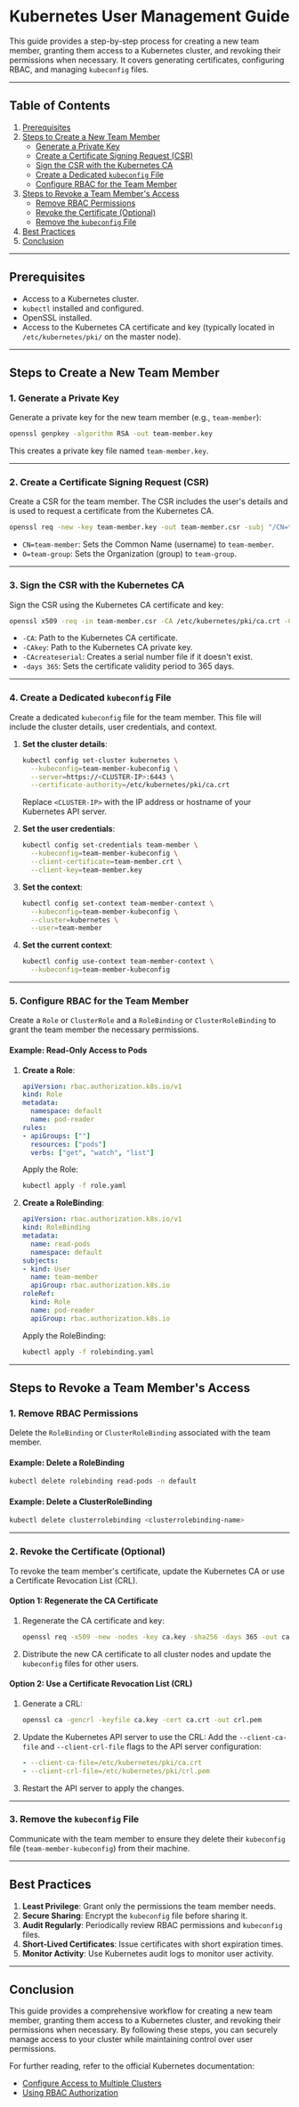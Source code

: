 # Kubernetes User Management Guide

This guide provides a step-by-step process for creating a new team member, granting them access to a Kubernetes cluster, and revoking their permissions when necessary. It covers generating certificates, configuring RBAC, and managing `kubeconfig` files.

---

## Table of Contents
1. [Prerequisites](#prerequisites)
2. [Steps to Create a New Team Member](#steps-to-create-a-new-team-member)
   - [Generate a Private Key](#1-generate-a-private-key)
   - [Create a Certificate Signing Request (CSR)](#2-create-a-certificate-signing-request-csr)
   - [Sign the CSR with the Kubernetes CA](#3-sign-the-csr-with-the-kubernetes-ca)
   - [Create a Dedicated `kubeconfig` File](#4-create-a-dedicated-kubeconfig-file)
   - [Configure RBAC for the Team Member](#5-configure-rbac-for-the-team-member)
3. [Steps to Revoke a Team Member's Access](#steps-to-revoke-a-team-members-access)
   - [Remove RBAC Permissions](#1-remove-rbac-permissions)
   - [Revoke the Certificate (Optional)](#2-revoke-the-certificate-optional)
   - [Remove the `kubeconfig` File](#3-remove-the-kubeconfig-file)
4. [Best Practices](#best-practices)
5. [Conclusion](#conclusion)

---

## Prerequisites
- Access to a Kubernetes cluster.
- `kubectl` installed and configured.
- OpenSSL installed.
- Access to the Kubernetes CA certificate and key (typically located in `/etc/kubernetes/pki/` on the master node).

---

## Steps to Create a New Team Member

### 1. Generate a Private Key
Generate a private key for the new team member (e.g., `team-member`):

```bash
openssl genpkey -algorithm RSA -out team-member.key
```

This creates a private key file named `team-member.key`.

---

### 2. Create a Certificate Signing Request (CSR)
Create a CSR for the team member. The CSR includes the user's details and is used to request a certificate from the Kubernetes CA.

```bash
openssl req -new -key team-member.key -out team-member.csr -subj "/CN=team-member/O=team-group"
```

- `CN=team-member`: Sets the Common Name (username) to `team-member`.
- `O=team-group`: Sets the Organization (group) to `team-group`.

---

### 3. Sign the CSR with the Kubernetes CA
Sign the CSR using the Kubernetes CA certificate and key:

```bash
openssl x509 -req -in team-member.csr -CA /etc/kubernetes/pki/ca.crt -CAkey /etc/kubernetes/pki/ca.key -CAcreateserial -out team-member.crt -days 365
```

- `-CA`: Path to the Kubernetes CA certificate.
- `-CAkey`: Path to the Kubernetes CA private key.
- `-CAcreateserial`: Creates a serial number file if it doesn't exist.
- `-days 365`: Sets the certificate validity period to 365 days.

---

### 4. Create a Dedicated `kubeconfig` File
Create a dedicated `kubeconfig` file for the team member. This file will include the cluster details, user credentials, and context.

1. **Set the cluster details**:
   ```bash
   kubectl config set-cluster kubernetes \
     --kubeconfig=team-member-kubeconfig \
     --server=https://<CLUSTER-IP>:6443 \
     --certificate-authority=/etc/kubernetes/pki/ca.crt
   ```

   Replace `<CLUSTER-IP>` with the IP address or hostname of your Kubernetes API server.

2. **Set the user credentials**:
   ```bash
   kubectl config set-credentials team-member \
     --kubeconfig=team-member-kubeconfig \
     --client-certificate=team-member.crt \
     --client-key=team-member.key
   ```

3. **Set the context**:
   ```bash
   kubectl config set-context team-member-context \
     --kubeconfig=team-member-kubeconfig \
     --cluster=kubernetes \
     --user=team-member
   ```

4. **Set the current context**:
   ```bash
   kubectl config use-context team-member-context \
     --kubeconfig=team-member-kubeconfig
   ```

---

### 5. Configure RBAC for the Team Member
Create a `Role` or `ClusterRole` and a `RoleBinding` or `ClusterRoleBinding` to grant the team member the necessary permissions.

#### Example: Read-Only Access to Pods
1. **Create a Role**:
   ```yaml
   apiVersion: rbac.authorization.k8s.io/v1
   kind: Role
   metadata:
     namespace: default
     name: pod-reader
   rules:
   - apiGroups: [""]
     resources: ["pods"]
     verbs: ["get", "watch", "list"]
   ```

   Apply the Role:
   ```bash
   kubectl apply -f role.yaml
   ```

2. **Create a RoleBinding**:
   ```yaml
   apiVersion: rbac.authorization.k8s.io/v1
   kind: RoleBinding
   metadata:
     name: read-pods
     namespace: default
   subjects:
   - kind: User
     name: team-member
     apiGroup: rbac.authorization.k8s.io
   roleRef:
     kind: Role
     name: pod-reader
     apiGroup: rbac.authorization.k8s.io
   ```

   Apply the RoleBinding:
   ```bash
   kubectl apply -f rolebinding.yaml
   ```

---

## Steps to Revoke a Team Member's Access

### 1. Remove RBAC Permissions
Delete the `RoleBinding` or `ClusterRoleBinding` associated with the team member.

#### Example: Delete a RoleBinding
```bash
kubectl delete rolebinding read-pods -n default
```

#### Example: Delete a ClusterRoleBinding
```bash
kubectl delete clusterrolebinding <clusterrolebinding-name>
```

---

### 2. Revoke the Certificate (Optional)
To revoke the team member's certificate, update the Kubernetes CA or use a Certificate Revocation List (CRL).

#### Option 1: Regenerate the CA Certificate
1. Regenerate the CA certificate and key:
   ```bash
   openssl req -x509 -new -nodes -key ca.key -sha256 -days 365 -out ca.crt
   ```

2. Distribute the new CA certificate to all cluster nodes and update the `kubeconfig` files for other users.

#### Option 2: Use a Certificate Revocation List (CRL)
1. Generate a CRL:
   ```bash
   openssl ca -gencrl -keyfile ca.key -cert ca.crt -out crl.pem
   ```

2. Update the Kubernetes API server to use the CRL:
   Add the `--client-ca-file` and `--client-crl-file` flags to the API server configuration:
   ```yaml
   - --client-ca-file=/etc/kubernetes/pki/ca.crt
   - --client-crl-file=/etc/kubernetes/pki/crl.pem
   ```

3. Restart the API server to apply the changes.

---

### 3. Remove the `kubeconfig` File
Communicate with the team member to ensure they delete their `kubeconfig` file (`team-member-kubeconfig`) from their machine.

---

## Best Practices
1. **Least Privilege**: Grant only the permissions the team member needs.
2. **Secure Sharing**: Encrypt the `kubeconfig` file before sharing it.
3. **Audit Regularly**: Periodically review RBAC permissions and `kubeconfig` files.
4. **Short-Lived Certificates**: Issue certificates with short expiration times.
5. **Monitor Activity**: Use Kubernetes audit logs to monitor user activity.

---

## Conclusion
This guide provides a comprehensive workflow for creating a new team member, granting them access to a Kubernetes cluster, and revoking their permissions when necessary. By following these steps, you can securely manage access to your cluster while maintaining control over user permissions.

For further reading, refer to the official Kubernetes documentation:
- [Configure Access to Multiple Clusters](https://kubernetes.io/docs/tasks/access-application-cluster/configure-access-multiple-clusters/)
- [Using RBAC Authorization](https://kubernetes.io/docs/reference/access-authn-authz/rbac/)
